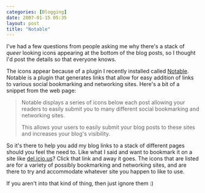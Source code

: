 ```yaml
---
categories: [Blogging]
date: 2007-01-15 05:35
layout: post
title: "Notable"
---
```

I've had a few questions from people asking me why there's a stack of <em>queer</em> looking icons appearing at the bottom of the blog posts, so I thought I'd post the details so that everyone knows.

The icons appear because of a plugin I recently installed called <a href="http://www.calevans.com/view.php/page/notable" title="Notable Wordpress Plugin" target="_blank">Notable</a>.  Notable is a plugin that generates links that allow for easy addition of links to various social bookmarking and networking sites.  Here's a bit of a snippet from the web page:<blockquote>Notable displays a series of icons below each post allowing your readers to easily submit you to many different social bookmarking and networking sites.

This allows your users to easily submit your blog posts to these sites and increases your blog's visibility.</blockquote>So it's there to help you add my blog links to a stack of different pages should you feel the need to. Like what I said and want to bookmark it on a site like <a href="http://del.icio.us/" title="del.icio.us" target="_blank">del.icio.us</a>? Click that link and away it goes.  The icons that are listed are for a variety of possibly bookmarking and networking sites, and are there to try and accommodate whatever site you happen to like to use.

If you aren't into that kind of thing, then just ignore them :)
